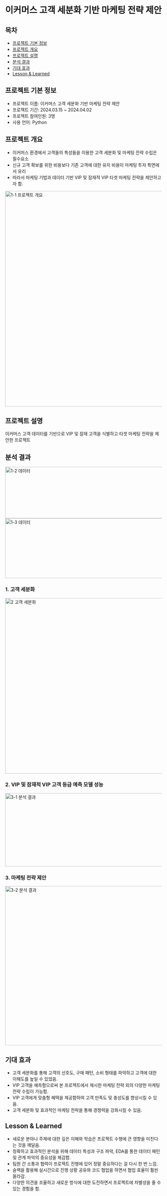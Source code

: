 # 이커머스 고객 세분화 기반 마케팅 전략 제안

## 목차
  - [프로젝트 기본 정보](#프로젝트-기본-정보)
  - [프로젝트 개요](#프로젝트-개요)
  - [프로젝트 설명](#프로젝트-설명)
  - [분석 결과](#분석-결과)
  - [기대 효과](#기대-효과)
  - [Lesson & Learned](#lesson--learned)

## 프로젝트 기본 정보
- 프로젝트 이름: 이커머스 고객 세분화 기반 마케팅 전략 제안
- 프로젝트 기간: 2024.03.15 ~ 2024.04.02
- 프로젝트 참여인원: 3명
- 사용 언어: Python

## 프로젝트 개요
- 이커머스 환경에서 고객들의 특성들을 이용한 고객 세분화 및 마케팅 전략 수립은 필수요소
- 신규 고객 확보를 위한 비용보다 기존 고객에 대한 유지 비용이 마케팅 투자 특면에서 유리
- 따라서 마케팅 기법과 데이터 기반 VIP 및 잠재적 VIP 타겟 마케팅 전략을 제안하고자 함.
<img width="1162" height="692" alt="1-1 프로젝트 개요" src="https://github.com/user-attachments/assets/c51c6c29-21ec-4817-aef5-cdbc269da1f1" />


## 프로젝트 설명
이커머스 고객 데이터를 기반으로 VIP 및 잠재 고객을 식별하고 타겟 마케팅 전략을 제안한 프로젝트

## 분석 결과
<img width="628" height="165" alt="1-2  데이터" src="https://github.com/user-attachments/assets/1f7c4efc-3458-4fdd-97ec-be30cd71735a" />
<img width="583" height="192" alt="1-3  데이터" src="https://github.com/user-attachments/assets/667e9bc7-6ce4-4c6f-84b9-119383ef37d6" />


### 1. 고객 세분화
<img width="1311" height="563" alt="2  고객 세분화" src="https://github.com/user-attachments/assets/841010cb-ed7e-474a-85d2-76cb600d3076" />

### 2. VIP 및 잠재적 VIP 고객 등급 예측 모델 성능
<img width="1505" height="235" alt="3-1  분석 결과" src="https://github.com/user-attachments/assets/ae5cc811-0cff-4e71-bf11-a734b00a7702" />

### 3. 마케팅 전략 제안
<img width="1801" height="511" alt="3-2  분석 결과" src="https://github.com/user-attachments/assets/a75318da-28b3-4593-a4d4-75c642807f96" />

## 기대 효과
- 고객 세분화를 통해 고객의 선호도, 구매 패턴, 소비 형태를 파악하고 고객에 대한 이해도를 높일 수 있었음.
- VIP 고객을 예측함으로써 본 프로젝트에서 제시한 마케팅 전략 외의 다양한 마케팅 전략 수립이 가능함.
- VIP 고객에게 맞춤형 혜택을 제공함하여 고객 만족도 및 충성도를 향상시킬 수 있음.
- 고객 세분화 및 효과적인 마케팅 전략을 통해 경쟁력을 강화시킬 수 있음.

## Lesson & Learned
- 새로운 분야나 주제에 대한 깊은 이해와 학습은 프로젝트 수행에 큰 영향을 미친다는 것을 깨달음.
- 정확하고 효과적인 분석을 위해 데이터 특성과 구조 파악, EDA를 통한 데이터 패턴 및 관계 파악의 중요성을 체감함.
- 팀원 간 소통과 협력이 프로젝트 진행에 있어 정말 중요하다는 걸 다시 한 번 느낌.
- 슬랙을 활용해 실시간으로 진행 상황 공유와 코드 협업을 하면서 협업 효율이 훨씬 올라감.
- 다양한 의견을 조율하고 새로운 방식에 대한 도전하면서 프로젝트에 차별성을 줄 수 있는 경험을 함.
